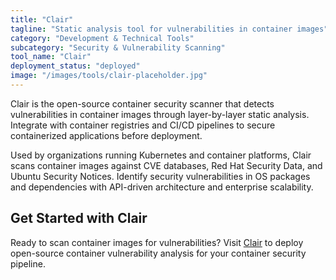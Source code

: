 ```yaml
---
title: "Clair"
tagline: "Static analysis tool for vulnerabilities in container images"
category: "Development & Technical Tools"
subcategory: "Security & Vulnerability Scanning"
tool_name: "Clair"
deployment_status: "deployed"
image: "/images/tools/clair-placeholder.jpg"
---
```

Clair is the open-source container security scanner that detects vulnerabilities in container images through layer-by-layer static analysis. Integrate with container registries and CI/CD pipelines to secure containerized applications before deployment.

Used by organizations running Kubernetes and container platforms, Clair scans container images against CVE databases, Red Hat Security Data, and Ubuntu Security Notices. Identify security vulnerabilities in OS packages and dependencies with API-driven architecture and enterprise scalability.

## Get Started with Clair

Ready to scan container images for vulnerabilities? Visit [Clair](https://github.com/quay/clair) to deploy open-source container vulnerability analysis for your container security pipeline.
